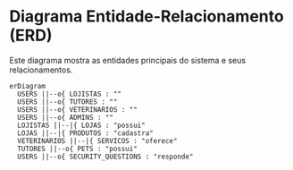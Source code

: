 # Diagrama Entidade-Relacionamento (ERD)

Este diagrama mostra as entidades principais do sistema e seus relacionamentos.

```mermaid
erDiagram
  USERS ||--o{ LOJISTAS : ""
  USERS ||--o{ TUTORES : ""
  USERS ||--o{ VETERINARIOS : ""
  USERS ||--o{ ADMINS : ""
  LOJISTAS ||--|{ LOJAS : "possui"
  LOJAS ||--|{ PRODUTOS : "cadastra"
  VETERINARIOS ||--|{ SERVICOS : "oferece"
  TUTORES ||--o{ PETS : "possui"
  USERS ||--o{ SECURITY_QUESTIONS : "responde"
``` 